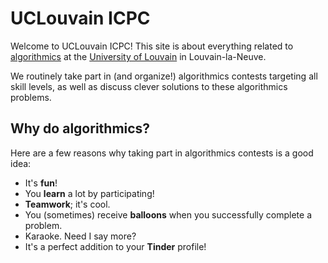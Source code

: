 # UCLouvain **ICPC**

Welcome to UCLouvain ICPC!
This site is about everything related to [algorithmics](https://en.wikipedia.org/wiki/Algorithmics) at the [University of Louvain](https://en.wikipedia.org/wiki/Universit%C3%A9_catholique_de_Louvain) in Louvain-la-Neuve.

We routinely take part in (and organize!) algorithmics contests targeting all skill levels, as well as discuss clever solutions to these algorithmics problems.

## Why do algorithmics?

Here are a few reasons why taking part in algorithmics contests is a good idea:

- It's **fun**!
- You **learn** a lot by participating!
- **Teamwork**; it's cool.
- You (sometimes) receive **balloons** when you successfully complete a problem.
- Karaoke. Need I say more?
- It's a perfect addition to your **Tinder** profile!
